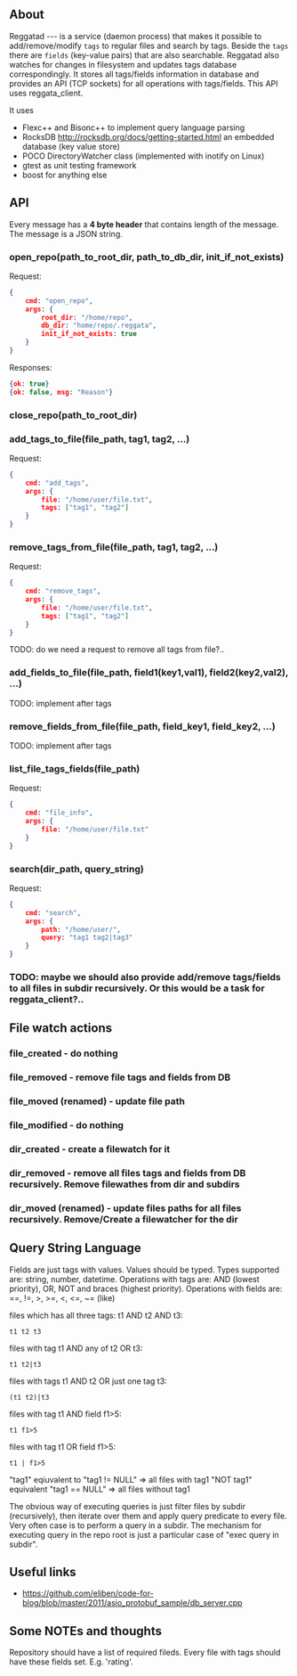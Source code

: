 ## About
Reggatad --- is a service (daemon process) that makes it possible to add/remove/modify `tags` to regular files and search by tags. Beside the `tags` there are `fields` (key-value pairs) that are also searchable. Reggatad also watches for changes in filesystem and updates tags database correspondingly. It stores all tags/fields information in database and provides an API (TCP sockets) for all operations with tags/fields. This API uses reggata_client.

It uses
- Flexc++ and Bisonc++ to implement query language parsing
- RocksDB http://rocksdb.org/docs/getting-started.html an embedded database (key value store)
- POCO DirectoryWatcher class (implemented with inotify on Linux)
- gtest as unit testing framework
- boost for anything else

## API
Every message has a **4 byte header** that contains length of the message. The message is a JSON string.

### open_repo(path_to_root_dir, path_to_db_dir, init_if_not_exists)
Request:
```json
{
	cmd: "open_repo",
	args: {
		root_dir: "/home/repo",
		db_dir: "home/repo/.reggata",
		init_if_not_exists: true
	}
}
```
Responses:
```json
{ok: true}
{ok: false, msg: "Reason"}
```	
### close_repo(path_to_root_dir)
	
### add_tags_to_file(file_path, tag1, tag2, ...)
Request:
```json
{
	cmd: "add_tags",
	args: {
		file: "/home/user/file.txt",
		tags: ["tag1", "tag2"]
	}
}
```
### remove_tags_from_file(file_path, tag1, tag2, ...)
Request:
```json
{
	cmd: "remove_tags",
	args: {
		file: "/home/user/file.txt",
		tags: ["tag1", "tag2"]
	}
}
```
TODO: do we need a request to remove all tags from file?..

### add_fields_to_file(file_path, field1(key1,val1), field2(key2,val2), ...)
TODO: implement after tags

### remove_fields_from_file(file_path, field_key1, field_key2, ...)
TODO: implement after tags

### list_file_tags_fields(file_path)
Request:
```json
{
	cmd: "file_info",
	args: {
		file: "/home/user/file.txt"
	}
}
```

### search(dir_path, query_string)
Request:
```json
{
	cmd: "search",
	args: {
		path: "/home/user/",
		query: "tag1 tag2|tag3"
	}
}
```
### TODO: maybe we should also provide add/remove tags/fields to all files in subdir recursively. Or this would be a task for reggata_client?..

## File watch actions
### file_created - do nothing
### file_removed - remove file tags and fields from DB
### file_moved (renamed) - update file path
### file_modified - do nothing
### dir_created - create a filewatch for it
### dir_removed - remove all files tags and fields from DB recursively. Remove filewathes from dir and subdirs
### dir_moved (renamed) - update files paths for all files recursively. Remove/Create a filewatcher for the dir

## Query String Language
Fields are just tags with values. Values should be typed. 
Types supported are: string, number, datetime.
Operations with tags are: AND (lowest priority), OR, NOT and braces (highest priority).
Operations with fields are: ==, !=, >, >=, <, <=, ~= (like)

files which has all three tags: t1 AND t2 AND t3:
```
t1 t2 t3
```
files with tag t1 AND any of t2 OR t3:
```
t1 t2|t3
```
files with tags t1 AND t2 OR just one tag t3:
```
(t1 t2)|t3
``` 
files with tag t1 AND field f1>5:
```
t1 f1>5
``` 
files with tag t1 OR field f1>5:
```
t1 | f1>5
``` 

"tag1" eqiuvalent to "tag1 != NULL" => all files with tag1
"NOT tag1" equivalent "tag1 == NULL" => all files without tag1

The obvious way of executing queries is just filter files by subdir (recursively), then iterate over them and 
apply query predicate to every file. Very often case is to perform a query in a subdir. The mechanism for executing 
query in the repo root is just a particular case of "exec query in subdir".

## Useful links
* https://github.com/eliben/code-for-blog/blob/master/2011/asio_protobuf_sample/db_server.cpp

## Some NOTEs and thoughts
Repository should have a list of required fileds. Every file with tags should have these fields set. E.g. 'rating'.
